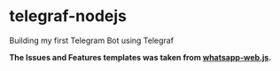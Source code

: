 # telegraf-nodejs
Building my first Telegram Bot using Telegraf

**The Issues and Features templates was taken from [whatsapp-web.js](https://github.com/pedroslopez/whatsapp-web.js).**